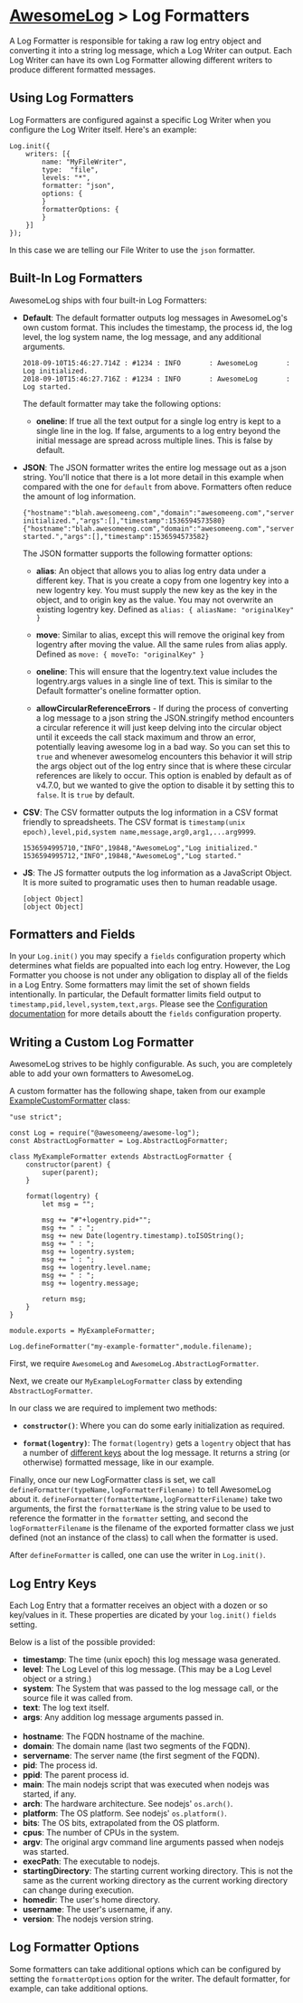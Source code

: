 # [AwesomeLog](../README.md) > Log Formatters

A Log Formatter is responsible for taking a raw log entry object and converting it into a string log message, which a Log Writer can output.  Each Log Writer can have its own Log Formatter allowing different writers to produce different formatted messages.

## Using Log Formatters

Log Formatters are configured against a specific Log Writer when you configure the Log Writer itself.  Here's an example:

```
Log.init({
	writers: [{
		name: "MyFileWriter",
		type:  "file",
		levels: "*",
		formatter: "json",
		options: {
		}
		formatterOptions: {			
		}
	}]
});
```

In this case we are telling our File Writer to use the `json` formatter.

## Built-In Log Formatters

AwesomeLog ships with four built-in Log Formatters:

 - **Default**: The default formatter outputs log messages in AwesomeLog's own custom format.  This includes the timestamp, the process id, the log level, the log system name, the log message, and any additional arguments.

	```
	2018-09-10T15:46:27.714Z : #1234 : INFO       : AwesomeLog       : Log initialized.
	2018-09-10T15:46:27.716Z : #1234 : INFO       : AwesomeLog       : Log started.
	```

	The default formatter may take the following options:

	- **oneline**: If true all the text output for a single log entry is kept to a single line in the log. If false, 
	arguments to a log entry beyond the initial message are spread across multiple lines. This is false by default.

 - **JSON**: The JSON formatter writes the entire log message out as a json string. You'll notice that there is a lot more detail in this example when compared with the one for `default` from above. Formatters often reduce the amount of log information.

	```
	{"hostname":"blah.awesomeeng.com","domain":"awesomeeng.com","servername":"blah","pid":1234,"ppid":5678,"main":"/code/project","arch":"x64","platform":"linux","bits":64,"cpus":8,"argv":"","execPath":"node","startingDirectory":"/code/project","homedir":"/home/blah","username":"blah","version":"v10.9.0","level":"INFO","system":"AwesomeLog","message":"Log initialized.","args":[],"timestamp":1536594573580}
	{"hostname":"blah.awesomeeng.com","domain":"awesomeeng.com","servername":"blah","pid":1234,"ppid":5678,"main":"/code/project","arch":"x64","platform":"linux","bits":64,"cpus":8,"argv":"","execPath":"node","startingDirectory":"/code/project","homedir":"/home/blah","username":"blah","version":"v10.9.0","level":"INFO","system":"AwesomeLog","message":"Log started.","args":[],"timestamp":1536594573582}
	```

	The JSON formatter supports the following formatter options:

	- **alias**: An object that allows you to alias log entry data under a different key. That is
	you create a copy from one logentry key into a new logentry key. You must supply
	the new key as the key in the object, and to origin key as the value. You may
	not overwrite an existing logentry key. Defined as `alias: { aliasName: "originalKey" }`

	- **move**: Similar to alias, except this will remove the original key from logentry after moving the value.
	All the same rules from alias apply. Defined as `move: { moveTo: "originalKey" }`

	- **oneline**: This will ensure that the logentry.text value includes the logentry.args values in a single line
	of text. This is similar to the Default formatter's oneline formatter option.

	- **allowCircularReferenceErrors** - If during the process of converting a log message to a json string the JSON.stringify method encounters a circular reference it will just keep delving into the circular object until it exceeds the call stack maximum and throw an error, potentially leaving awesome log in a bad way. So you can set this to `true` and whenever awesomelog encounters this behavior it will strip the args object out of the log entry since that is where these circular references are likely to occur. This option is enabled by default as of v4.7.0, but we wanted to give the option to disable it by setting this to `false`. It is `true` by default.

 - **CSV**: The CSV formatter outputs the log information in a CSV format friendly to spreadsheets. The CSV format is `timestamp(unix epoch),level,pid,system name,message,arg0,arg1,...arg9999`.

 	```
	1536594995710,"INFO",19848,"AwesomeLog","Log initialized."
	1536594995712,"INFO",19848,"AwesomeLog","Log started."
	```

 - **JS**: The JS formatter outputs the log information as a JavaScript Object. It is more suited to programatic uses then to human readable usage.

	```
	[object Object]
	[object Object]
	```

## Formatters and Fields

In your `Log.init()` you may specify a `fields` configuration property which determines what fields are popualted into each log entry.  However, the Log Formatter you choose is not under any obligation to display all of the fields in a Log Entry.  Some formatters may limit the set of shown fields intentionally.  In particular, the Default formatter limits field output to `timestamp,pid,level,system,text,args`.  Please see the [Configuration documentation](./docs/Configuration.md) for more details aboutt the `fields` configuration property.

## Writing a Custom Log Formatter

AwesomeLog strives to be highly configurable. As such, you are completely able to add your own formatters to AwesomeLog.

A custom formatter has the following shape, taken from our example [ExampleCustomFormatter](./examples/ExampleCustomFormatter) class:

```
"use strict";

const Log = require("@awesomeeng/awesome-log");
const AbstractLogFormatter = Log.AbstractLogFormatter;

class MyExampleFormatter extends AbstractLogFormatter {
	constructor(parent) {
		super(parent);
	}

	format(logentry) {
		let msg = "";

		msg += "#"+logentry.pid+"";
		msg += " : ";
		msg += new Date(logentry.timestamp).toISOString();
		msg += " : ";
		msg += logentry.system;
		msg += " : ";
		msg += logentry.level.name;
		msg += " : ";
		msg += logentry.message;

		return msg;
	}
}

module.exports = MyExampleFormatter;

Log.defineFormatter("my-example-formatter",module.filename);
```

First, we require `AwesomeLog` and `AwesomeLog.AbstractLogFormatter`.

Next, we create our `MyExampleLogFormatter` class by extending `AbstractLogFormatter`.

In our class we are required to implement two methods:

 - **`constructor()`**: Where you can do some early initialization as required.

 - **`format(logentry)`**: The `format(logentry)` gets a `logentry` object that has a number of [different keys](#log-entry-keys) about the log message.  It returns a string (or otherwise) formatted message, like in our example.

Finally, once our new LogFormatter class is set, we call `defineFormatter(typeName,logFormatterFilename)` to tell AwesomeLog about it.  `defineFormatter(formatterName,logFormatterFilename)` take two arguments, the first the `formatterName` is the string value to be used to reference the formatter in the `formatter` setting, and second the `logFormatterFilename` is the filename of the exported formatter class we just defined (not an instance of the class) to call when the formatter is used.

After `defineFormatter` is called, one can use the writer in `Log.init()`.

## Log Entry Keys

Each Log Entry that a formatter receives an object with a dozen or so key/values in it. These properties are dicated by your `log.init()` `fields` setting.

Below is a list of the possible provided:

 - **timestamp**: The time (unix epoch) this log message wasa generated.
 - **level**: The Log Level of this log message. (This may be a Log Level object or a string.)
 - **system**: The System that was passed to the log message call, or the source file it was called from.
 - **text**: The log text itself.
 - **args**: Any addition log message arguments passed in.<br/><br/>
 - **hostname**: The FQDN hostname of the machine.
 - **domain**: The domain name (last two segments of the FQDN).
 - **servername**: The server name (the first segment of the FQDN).
 - **pid**: The process id.
 - **ppid**: The parent process id.
 - **main**: The main nodejs script that was executed when nodejs was started, if any.
 - **arch**: The hardware architecture. See nodejs' `os.arch()`.
 - **platform**: The OS platform. See nodejs' `os.platform()`.
 - **bits**: The OS bits, extrapolated from the OS platform.
 - **cpus**: The number of CPUs in the system.
 - **argv**: The original argv command line arguments passed when nodejs was started.
 - **execPath**: The executable to nodejs.
 - **startingDirectory**: The starting current working directory. This is not the same as the current working directory as the current working directory can change during execution.
 - **homedir**: The user's home directory.
 - **username**: The user's username, if any.
 - **version**: The nodejs version string.

## Log Formatter Options

Some formatters can take additional options which can be configured by setting the `formatterOptions` option for the writer.  The default formatter, for example, can take additional options.
